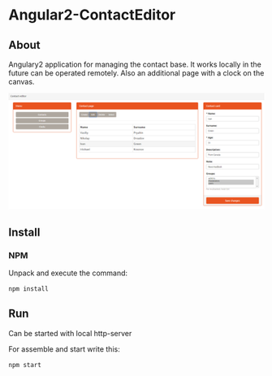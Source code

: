 # Angular2-ContactEditor

## About
Angulary2 application for managing the contact base. It works locally in the future can be operated remotely.
Also an additional page with a clock on the canvas.

![alt tag](https://raw.githubusercontent.com/myfunc/Angular2-ContactEditor/master/angular.PNG)


## Install
### NPM
Unpack and execute the command:
```
npm install
```
## Run
Can be started with local http-server

For assemble and start write this:
```
npm start
```
